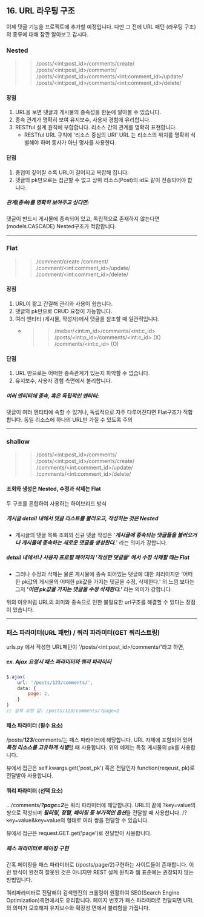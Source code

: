 ## 16. URL 라우팅 구조
이제 댓글 기능을 프로젝트에 추가할 예정입니다.
다만 그 전에 URL 패턴 (라우팅 구조)의 종류에 대해 잠깐 알아보고 갑시다.


### Nested
>>/posts/\<int:post_id>/comments/create/
/posts/\<int:post_id>/comments/
/posts/\<int:post_id>/comments/\<int:comment_id>/update/
/posts/\<int:post_id>/comments/\<int:comment_id>/delete/

#### 장점
1. URL을 보면 댓글과 게시물의 종속성을 한눈에 알아볼 수 있습니다.
2. 종속 관계가 명확히 보여 유지보수, 사용자 경험에 유리합니다.
3. RESTful 설계 원칙에 부합합니다. 리소스 간의 관계를 명확히 표현합니다.
    - RESTful URL 규칙에 '리소스 중심의 URI'
        URL 는 리소스의 위치를 명확히 식별해야 하며 동사가 아닌 명사를 사용한다.

#### 단점
1. 중첩이 깊어질 수록 URL이 길어지고 복잡해 집니다.
2. 댓글의 pk만으로는 접근할 수 없고 상위 리소스(Post)의 id도 같이 전송되어야 합니다.

##### 관계(종속)를 명확히 보여주고 싶다면:
댓글이 반드시 게시물에 종속되어 있고, 독립적으로 존재하지 않는다면(models.CASCADE) Nested구조가 적합합니다.

---
### Flat 
>>/comment/create
/comment/
/comment/\<int:comment_id>/update/
/comment/\<int:comment_id>/delete/

#### 장점
1. URL이 짧고 간결해 관리와 사용이 쉽습니다.
2. 댓글의 pk만으로 CRUD 요청이 가능합니다.
3. 여러 엔티티 (게시물, 작성자)에서 댓글을 참조할 때 일관적입니다.
    - >>/meber/\<int:m_id>/comments/\<int:c_id>
        /posts/\<int:p_id>/comments/\<int:c_id> (X)
        /comments/\<int:c_id> (O)

#### 단점

1. URL 만으로는 어떠한 종속관계가 있는지 파악할 수 없습니다.
2. 유지보수, 사용자 경험 측면에서 불리합니다.

##### 여러 엔티티에 종속, 혹은 독립적인 엔티티:
댓글이 여러 엔티티에 속할 수 있거나, 독립적으로 자주 다루어진다면 Flat구조가 적합합니다.
동일 리소스에 하나의 URL만 가질 수 있도록 주의

---

### shallow
>>/posts/\<int:post_id>/comments/
/posts/\<int:post_id>/comments/create/
/comments/\<int:comment_id>/update/
/comments/\<int:comment_id>/delete/

#### 조회와 생성은 Nested, 수정과 삭제는 Flat
두 구조를 혼합하여 사용하는 하이브리드 방식

##### 게시글 detail 내에서 댓글 리스트를 불러오고, 작성하는 것은 Nested
- 게시글의 댓글 목록 조회와 신규 댓글 작성은 '***게시글에 종속되는 댓글들을 불러오거나 게시물에 종속하는 새로운 댓글을 생성한다.***' 라는 의미가 강합니다.

##### detail 내에서나 사용자 프로필 페이지의 '작성한 댓글들' 에서 수정 삭제할 때는 Flat
- 그러나 수정과 삭제는 물론 게시물에 종속 되어있는 댓글에 대한 처리이지만 '어떠한 pk값의 게시물의 어떠한 pk값을 가지는 댓글을 수정, 삭제한다.' 의 느낌 보다는 그저 ***'어떤 pk값을 가지는 댓글을 수정 삭제한다.'*** 라는 의미가 강합니다.


위의 이유처럼 URL의 의미와 종속으로 인한 불필요한 url구조를 해결할 수 있다는 장점이 있습니다.

---

### 패스 파라미터(URL 패턴) / 쿼리 파라미터(GET 쿼리스트링)
urls\.py 에서 작성한 URL패턴이 '/posts/\<int:post_id>/comments/'라고 하면,

##### ex. Ajax 요청시 패스 파라미터와 쿼리 파라미터
```javascript
$.ajax(
    url: '/posts/123/comments/',
    data: {
        page: 2,
    }
)
// 실제 요청 값: /posts/123/comments/?page=2
```

#### 패스 파라미터 (필수 요소)
/posts/***123***/comments/는 패스 파라미터에 해당합니다.
URL 자체에 포함되어 있어 ***특정 리소스를 고유하게 식별***할 때 사용합니다. 위의 예제는 특정 게시물의 pk를 사용합니다.

뷰에서 접근은 self.kwargs.get('post_pk') 혹은 전달인자 function(reqeust, pk)로 전달받아 사용합니다.

#### 쿼리 파라미터 (선택 요소)
.../comments/***?page=2***는 쿼리 파라미터에 해당합니다.
URL의 끝에 ?key=value의 쌍으로 작성되며 ***필터링, 정렬, 페이징 등 부가적인 옵션***을 전달할 때 사용합니다.
/?key=value&key=value의 형태로 여러 쌍을 전달할 수 있습니다.

뷰에서 접근은 request.GET.get('page')로 전달받아 사용합니다.


##### 패스 파라미터로 페이징 구현
간혹 페이징을 패스 파라미터로 (/posts/page/2)구현하는 사이트들이 존재합니다. 이런 방식이 완전히 잘못된 것은 아니지만 REST 설계 원칙과 웹 표준에는 권장되지 않는 방법입니다.

쿼리파라미터로 전달해야 검색엔진의 크롤링이 원활하여 SEO(Search Engine Optimization)측면에서도 유리합니다.
페이지 번호가 패스 파라미터로 전달되면 URL의 의미가 모호해져 유지보수와 확장성 면에서 불리함을 가집니다.